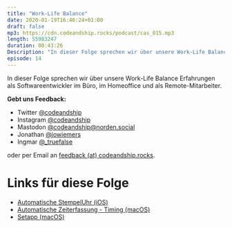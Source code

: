 ```yaml
---
title: "Work-Life Balance"
date: 2020-01-19T16:46:24+01:00
draft: false
mp3: https://cdn.codeandship.rocks/podcast/cas_015.mp3
length: 55983247 
duration: 00:43:26
Description: "In dieser Folge sprechen wir über unsere Work-Life Balance Erfahrungen als Softwareentwickler im Büro, im Homeoffice und als Remote-Mitarbeiter."
episode: 14
---
```



In dieser Folge sprechen wir über unsere Work-Life Balance Erfahrungen als Softwareentwickler im Büro, im Homeoffice und als Remote-Mitarbeiter.

**Gebt uns Feedback:**

- Twitter [@codeandship][1]
- Instagram [@codeandship][6]
- Mastodon [@codeandship@norden.social][5]
- Jonathan [@jowiemers][2]
- Ingmar [@_truefalse][3]
 
oder per Email an [feedback (at) codeandship.rocks][4].

[1]: https://twitter.com/codeandship
[2]: https://twitter.com/jowiemers
[3]: https://twitter.com/_truefalse
[4]: mailto:feedback@codeandship.rocks
[5]: https://norden.social/users/codeandship
[6]: https://www.instagram.com/codeandship/

# Links für diese Folge

- [Automatische StempelUhr (iOS)](https://apps.apple.com/de/app/automatische-stempeluhr/id1069297398)
- [Automatische Zeiterfassung - Timing (macOS)](https://timingapp.com)
- [Setapp (macOS)](https://setapp.com)

